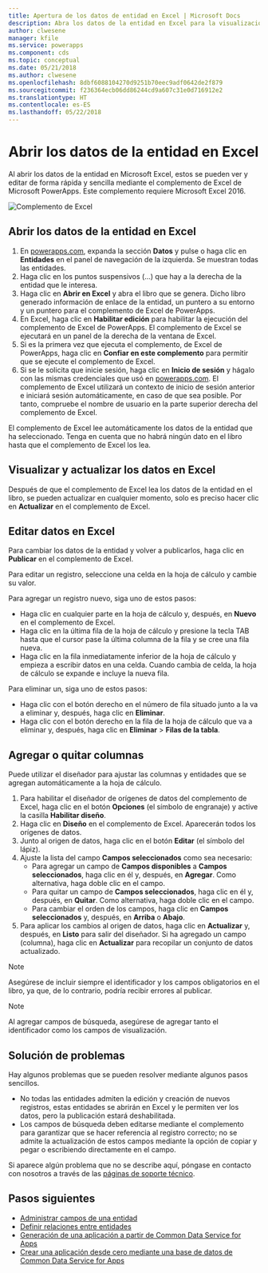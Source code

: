 ```yaml
---
title: Apertura de los datos de entidad en Excel | Microsoft Docs
description: Abra los datos de la entidad en Excel para la visualización y edición interactivas.
author: clwesene
manager: kfile
ms.service: powerapps
ms.component: cds
ms.topic: conceptual
ms.date: 05/21/2018
ms.author: clwesene
ms.openlocfilehash: 8dbf6088104270d9251b70eec9adf0642de2f879
ms.sourcegitcommit: f236364ecb06dd86244cd9a607c31e0d716912e2
ms.translationtype: HT
ms.contentlocale: es-ES
ms.lasthandoff: 05/22/2018
---
```

# <a name="open-entity-data-in-excel"></a>Abrir los datos de la entidad en Excel
Al abrir los datos de la entidad en Microsoft Excel, estos se pueden ver y editar de forma rápida y sencilla mediante el complemento de Excel de Microsoft PowerApps. Este complemento requiere Microsoft Excel 2016.

![Complemento de Excel](./media/data-platform-cds-excel-addin/ExcelAddin.png "Complemento de Excel de PowerApps")

## <a name="open-entity-data-in-excel"></a>Abrir los datos de la entidad en Excel
1. En [powerapps.com](https://web.powerapps.com), expanda la sección **Datos** y pulse o haga clic en **Entidades** en el panel de navegación de la izquierda. Se muestran todas las entidades.
2. Haga clic en los puntos suspensivos (...) que hay a la derecha de la entidad que le interesa.
3. Haga clic en **Abrir en Excel** y abra el libro que se genera. Dicho libro generado información de enlace de la entidad, un puntero a su entorno y un puntero para el complemento de Excel de PowerApps.  
4. En Excel, haga clic en **Habilitar edición** para habilitar la ejecución del complemento de Excel de PowerApps. El complemento de Excel se ejecutará en un panel de la derecha de la ventana de Excel.
5. Si es la primera vez que ejecuta el complemento, de Excel de PowerApps, haga clic en **Confiar en este complemento** para permitir que se ejecute el complemento de Excel.
6. Si se le solicita que inicie sesión, haga clic en **Inicio de sesión** y hágalo con las mismas credenciales que usó en [powerapps.com](https://web.powerapps.com). El complemento de Excel utilizará un contexto de inicio de sesión anterior e iniciará sesión automáticamente, en caso de que sea posible. Por tanto, compruebe el nombre de usuario en la parte superior derecha del complemento de Excel.

El complemento de Excel lee automáticamente los datos de la entidad que ha seleccionado. Tenga en cuenta que no habrá ningún dato en el libro hasta que el complemento de Excel los lea.

## <a name="view-and-refresh-data-in-excel"></a>Visualizar y actualizar los datos en Excel
Después de que el complemento de Excel lea los datos de la entidad en el libro, se pueden actualizar en cualquier momento, solo es preciso hacer clic en **Actualizar** en el complemento de Excel.

## <a name="edit-data-in-excel"></a>Editar datos en Excel
Para cambiar los datos de la entidad y volver a publicarlos, haga clic en **Publicar** en el complemento de Excel.

Para editar un registro, seleccione una celda en la hoja de cálculo y cambie su valor.

Para agregar un registro nuevo, siga uno de estos pasos:

* Haga clic en cualquier parte en la hoja de cálculo y, después, en **Nuevo** en el complemento de Excel.
* Haga clic en la última fila de la hoja de cálculo y presione la tecla TAB hasta que el cursor pase la última columna de la fila y se cree una fila nueva.
* Haga clic en la fila inmediatamente inferior de la hoja de cálculo y empieza a escribir datos en una celda. Cuando cambia de celda, la hoja de cálculo se expande e incluye la nueva fila.

Para eliminar un, siga uno de estos pasos:

* Haga clic con el botón derecho en el número de fila situado junto a la va a eliminar y, después, haga clic en **Eliminar**.
* Haga clic con el botón derecho en la fila de la hoja de cálculo que va a eliminar y, después, haga clic en **Eliminar** > **Filas de la tabla**.

## <a name="add-or-remove-columns"></a>Agregar o quitar columnas
Puede utilizar el diseñador para ajustar las columnas y entidades que se agregan automáticamente a la hoja de cálculo.

1. Para habilitar el diseñador de orígenes de datos del complemento de Excel, haga clic en el botón **Opciones** (el símbolo de engranaje) y active la casilla **Habilitar diseño**.
2. Haga clic en **Diseño** en el complemento de Excel. Aparecerán todos los orígenes de datos.
3. Junto al origen de datos, haga clic en el botón **Editar** (el símbolo del lápiz).
4. Ajuste la lista del campo **Campos seleccionados** como sea necesario:
   * Para agregar un campo de **Campos disponibles** a **Campos seleccionados**, haga clic en él y, después, en **Agregar**. Como alternativa, haga doble clic en el campo.
   * Para quitar un campo de **Campos seleccionados**, haga clic en él y, después, en **Quitar**. Como alternativa, haga doble clic en el campo.
   * Para cambiar el orden de los campos, haga clic en **Campos seleccionados** y, después, en **Arriba** o **Abajo**.
5. Para aplicar los cambios al origen de datos, haga clic en **Actualizar** y, después, en **Listo** para salir del diseñador. Si ha agregado un campo (columna), haga clic en **Actualizar** para recopilar un conjunto de datos actualizado.

> [!NOTE]
> Asegúrese de incluir siempre el identificador y los campos obligatorios en el libro, ya que, de lo contrario, podría recibir errores al publicar.

> [!NOTE]
> Al agregar campos de búsqueda, asegúrese de agregar tanto el identificador como los campos de visualización.

## <a name="troubleshooting"></a>Solución de problemas
Hay algunos problemas que se pueden resolver mediante algunos pasos sencillos.

* No todas las entidades admiten la edición y creación de nuevos registros, estas entidades se abrirán en Excel y le permiten ver los datos, pero la publicación estará deshabilitada.
* Los campos de búsqueda deben editarse mediante el complemento para garantizar que se hacer referencia al registro correcto; no se admite la actualización de estos campos mediante la opción de copiar y pegar o escribiendo directamente en el campo.


Si aparece algún problema que no se describe aquí, póngase en contacto con nosotros a través de las [páginas de soporte técnico](https://powerapps.microsoft.com/support/).

## <a name="next-steps"></a>Pasos siguientes
* [Administrar campos de una entidad](data-platform-manage-fields.md)
* [Definir relaciones entre entidades](data-platform-entity-lookup.md)
* [Generación de una aplicación a partir de Common Data Service for Apps](../canvas-apps/data-platform-create-app.md)
* [Crear una aplicación desde cero mediante una base de datos de Common Data Service for Apps](../canvas-apps/data-platform-create-app-scratch.md)

